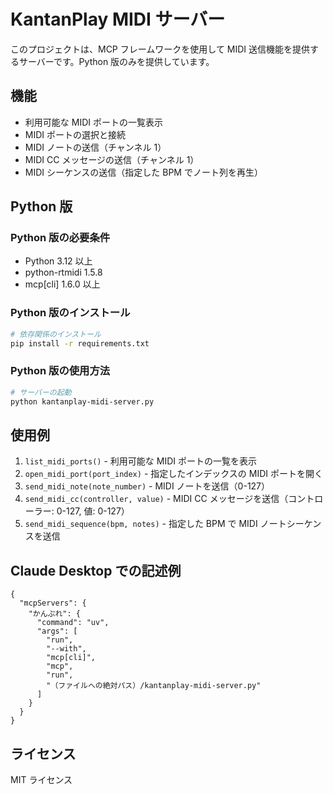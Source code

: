 # KantanPlay MIDI サーバー

このプロジェクトは、MCP フレームワークを使用して MIDI 送信機能を提供するサーバーです。Python 版のみを提供しています。

## 機能

- 利用可能な MIDI ポートの一覧表示
- MIDI ポートの選択と接続
- MIDI ノートの送信（チャンネル 1）
- MIDI CC メッセージの送信（チャンネル 1）
- MIDI シーケンスの送信（指定した BPM でノート列を再生）

## Python 版

### Python 版の必要条件

- Python 3.12 以上
- python-rtmidi 1.5.8
- mcp[cli] 1.6.0 以上

### Python 版のインストール

```bash
# 依存関係のインストール
pip install -r requirements.txt
```

### Python 版の使用方法

```bash
# サーバーの起動
python kantanplay-midi-server.py
```

## 使用例

1. `list_midi_ports()` - 利用可能な MIDI ポートの一覧を表示
2. `open_midi_port(port_index)` - 指定したインデックスの MIDI ポートを開く
3. `send_midi_note(note_number)` - MIDI ノートを送信（0-127）
4. `send_midi_cc(controller, value)` - MIDI CC メッセージを送信（コントローラー: 0-127, 値: 0-127）
5. `send_midi_sequence(bpm, notes)` - 指定した BPM で MIDI ノートシーケンスを送信

## Claude Desktop での記述例

```
{
  "mcpServers": {
    "かんぷれ": {
      "command": "uv",
      "args": [
        "run",
        "--with",
        "mcp[cli]",
        "mcp",
        "run",
        "（ファイルへの絶対パス）/kantanplay-midi-server.py"
      ]
    }
  }
}
```

## ライセンス

MIT ライセンス
